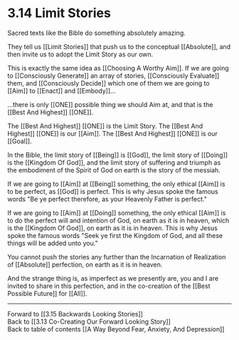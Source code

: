 # 3.14 Limit Stories 

Sacred texts like the Bible do something absolutely amazing. 

They tell us [[Limit Stories]] that push us to the conceptual [[Absolute]], and then invite us to adopt the Limit Story as our own. 

This is exactly the same idea as [[Choosing A Worthy Aim]]. If we are going to [[Consciously Generate]] an array of stories, [[Consciously Evaluate]] them, and [[Consciously Decide]] which one of them we are going to [[Aim]] to [[Enact]] and [[Embody]]...

...there is only [[ONE]] possible thing we should Aim at, and that is the [[Best And Highest]] [[ONE]]. 

The [[Best And Highest]] [[ONE]] is the Limit Story. The [[Best And Highest]] [[ONE]] is our [[Aim]]. The [[Best And Highest]] [[ONE]] is our [[Goal]]. 

In the Bible, the limit story of [[Being]] is [[God]], the limit story of [[Doing]] is the [[Kingdom Of God]], and the limit story of suffering and triumph as the embodiment of the Spirit of God on earth is the story of the messiah. 

If we are going to [[Aim]] at [[Being]] something, the only ethical [[Aim]] is to be perfect, as [[God]] is perfect. This is why Jesus spoke the famous words "Be ye perfect therefore, as your Heavenly Father is perfect." 

If we are going to [[Aim]] at [[Doing]] something, the only ethical [[Aim]] is to do the perfect will and intention of God, on earth as it is in heaven, which is the [[Kingdom Of God]], on earth as it is in heaven. This is why Jesus spoke the famous words "Seek ye first the Kingdom of God, and all these things will be added unto you."  

You cannot push the stories any further than the Incarnation of Realization of [[Absolute]] perfection, on earth as it is in heaven. 

And the strange thing is, as imperfect as we presently are, you and I are invited to share in this perfection, and in the co-creation of the [[Best Possible Future]] for [[All]].  

___

Forward to [[3.15 Backwards Looking Stories]]     
Back to [[3.13 Co-Creating Our Forward Looking Story]]      
Back to table of contents [[A Way Beyond Fear, Anxiety, And Depression]]    
